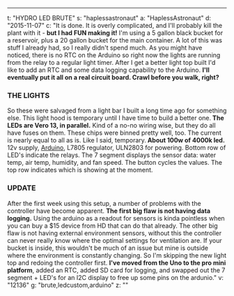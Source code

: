 ---
t: "HYDRO LED BRUTE"
s: "haplessastronaut"
a: "HaplessAstronaut"
d: "2015-11-07"
c: "It is done. It is overly complicated, and I'll probably kill the plant with it - <strong>but I had FUN making it!</strong> I'm using a 5 gallon black bucket for a reservoir, plus a 20 gallon bucket for the main container. A lot of this was stuff I already had, so I really didn't spend much. As you might have noticed, there is no RTC on the Arduino so right now the lights are running from the relay to a regular light timer. After I get a better light top built I'd like to add an RTC and some data logging capability to the Arduino. <strong>I'll eventually put it all on a real circuit board. Crawl before you walk, right?</strong><h3>THE LIGHTS</h3>
  So these were salvaged from a light bar I built a long time ago for something else. This light hood is temporary until I have time to build a better one.<strong> The LEDs are Vero 13, in parallel.</strong> Kind of a no-no wiring wise, but they do all have fuses on them. These chips were binned pretty well, too. The current is nearly equal to all as is. Like I said, temporary.<strong> About 100w of 4000k led.</strong>
  12v supply, <a href='http://amzn.to/1LYGNWY'>Arduino</a>, L7805 regulator, ULN2803 for powering. Bottom row of LED's indicate the relays. The 7 segment displays the sensor data: water temp, air temp, humidity, and fan speed. The button cycles the values. The top row indicates which is showing at the moment.
  <h3>UPDATE</h3>
  After the first week using this setup, a number of problems with the controller have become apparent. <strong>The first big flaw is not having data logging.</strong> Using the arduino as a readout for sensors is kinda pointless when you can buy a $15 device from HD that can do that already. The other big flaw is not having external environment sensors, without this the controller can never really know where the optimal settings for ventilation are. If your bucket is inside, this wouldn't be much of an issue but mine is outside where the environment is constantly changing. So I'm skipping the new light top and redoing the controller first. <strong>I've moved from the Uno to the pro mini platform</strong>, added an RTC, added SD card for logging, and swapped out the 7 segment + LED's for an I2C display to free up some pins on the ardunio."
v: "12136"
g: "brute,ledcustom,arduino"
z: ""
